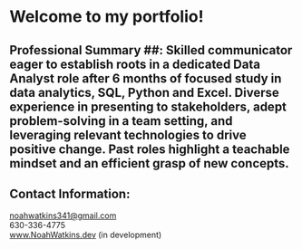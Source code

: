 # Welcome to my portfolio!

## Professional Summary ##: Skilled communicator eager to establish roots in a dedicated Data Analyst role after 6 months of focused study in data analytics, SQL, Python and Excel. Diverse experience in presenting to stakeholders, adept problem-solving in a team setting, and leveraging relevant technologies to drive positive change. Past roles highlight a teachable mindset and an efficient grasp of new concepts.

## Contact Information: ## 
noahwatkins341@gmail.com
<br>
630-336-4775
<br>
www.NoahWatkins.dev (in development)
